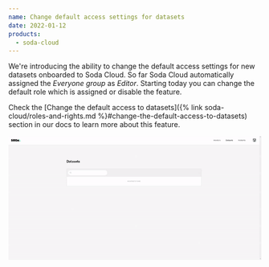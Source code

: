 ```yaml
---
name: Change default access settings for datasets
date: 2022-01-12
products:
  - soda-cloud
---
```


We're introducing the ability to change the default access settings for new datasets onboarded to Soda Cloud. So far Soda Cloud automatically assigned the _Everyone group_ as _Editor_. Starting today you can change the default role which is assigned or disable the feature.

Check the [Change the default access to datasets]({% link soda-cloud/roles-and-rights.md %}#change-the-default-access-to-datasets) section in our docs to learn more about this feature.

![% Change the default access settings](/assets/images/default-dataset-access-feature.gif)